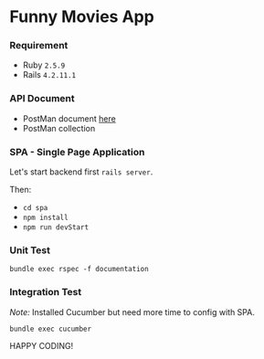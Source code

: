 # Funny Movies App

### Requirement
 
- Ruby `2.5.9`
- Rails `4.2.11.1`

### API Document

- PostMan document [here](https://documenter.getpostman.com/view/76091/VUjFu9cb)
- PostMan collection

### SPA - Single Page Application

Let's start backend first `rails server`.

Then:

- `cd spa`
- `npm install`
- `npm run devStart` 

### Unit Test

`bundle exec rspec -f documentation`

### Integration Test

*Note:* Installed Cucumber but need more time to config with SPA.

`bundle exec cucumber`

HAPPY CODING!





